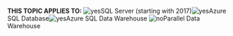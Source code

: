 <Token>**THIS TOPIC APPLIES TO:** ![yes](media/yes.png)SQL Server (starting with 2017)![yes](media/yes.png)Azure SQL Database![yes](media/yes.png)Azure SQL Data Warehouse ![no](media/no.png)Parallel Data Warehouse </Token>